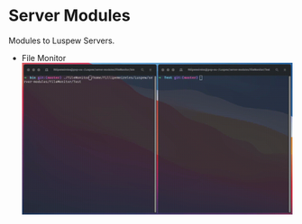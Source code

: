 # Server Modules
  Modules to Luspew Servers.
<ul>
  <li>
    File Monitor
    <img src='https://github.com/fillipehmeireles/server-modules/blob/master/fileMonitor-2021-04-04_09.38.39.gif'/>
   </li>
   
</ul>
